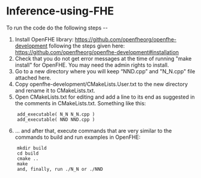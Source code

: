 # Inference-using-FHE
To run the code do the following steps --
1. Install OpenFHE library: https://github.com/openfheorg/openfhe-development following the steps given here: https://github.com/openfheorg/openfhe-development#installation
2. Check that you do not get error messages at the time of running "make install" for OpenFHE. You may need the admin rights to install.
3. Go to a new directory where you will keep “NND.cpp” and "N_N.cpp" file attached here.
4. Copy openfhe-development/CMakeLists.User.txt to the new directory and rename it to CMakeLists.txt.
5. Open CMakeLists.txt for editing and add a line to its end as suggested in the comments in CMakeLists.txt. Something like this:
```
    add_executable( N_N N_N.cpp )
    add_executable( NND NND.cpp )
```
6. ... and after that, execute commands that are very similar to the commands to build and run examples in OpenFHE:
```
    mkdir build
    cd build
    cmake ..
    make
    and, finally, run ./N_N or ./NND
```

